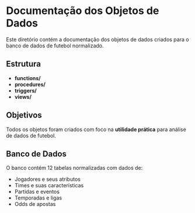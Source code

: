 # Documentação dos Objetos de Dados

Este diretório contém a documentação dos objetos de dados criados para o banco de dados de futebol normalizado.

## Estrutura

- **functions/**
- **procedures/**
- **triggers/**
- **views/**

## Objetivos

Todos os objetos foram criados com foco na **utilidade prática** para análise de dados de futebol.

## Banco de Dados

O banco contém 12 tabelas normalizadas com dados de:
- Jogadores e seus atributos
- Times e suas características
- Partidas e eventos
- Temporadas e ligas
- Odds de apostas 